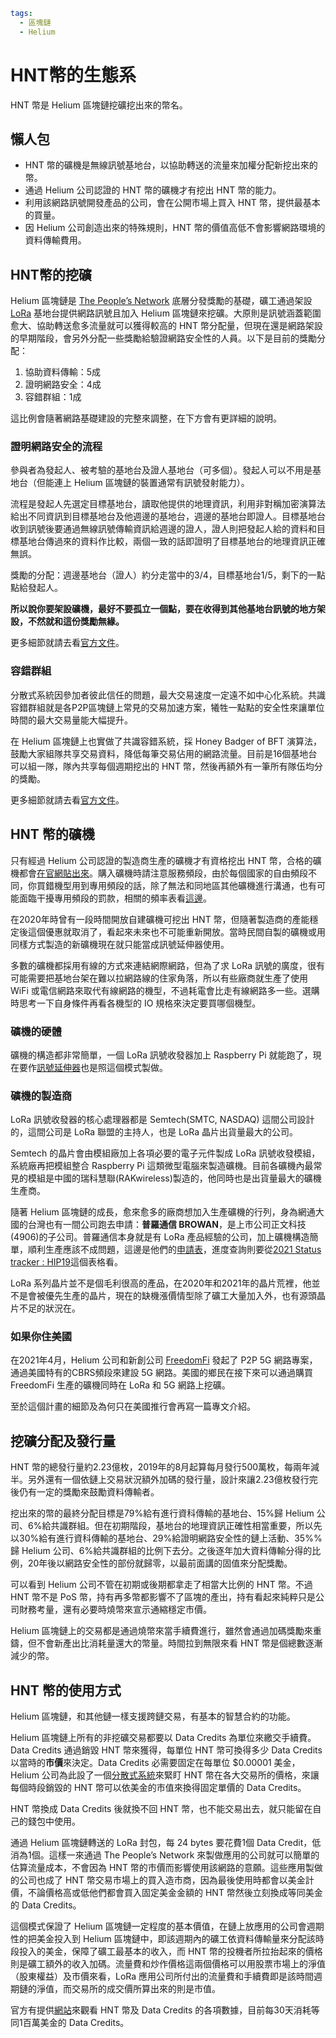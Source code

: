 ```yaml
tags:
  - 區塊鏈
  - Helium
```

# HNT幣的生態系

HNT 幣是 Helium 區塊鏈挖礦挖出來的幣名。

## 懶人包

- HNT 幣的礦機是無線訊號基地台，以協助轉送的流量來加權分配新挖出來的幣。
- 通過 Helium 公司認證的 HNT 幣的礦機才有挖出 HNT 幣的能力。
- 利用該網路訊號開發產品的公司，會在公開市場上買入 HNT 幣，提供最基本的買量。
- 因  Helium 公司創造出來的特殊規則，HNT 幣的價值高低不會影響網路環境的資料傳輸費用。

## HNT幣的挖礦

Helium 區塊鏈是 [The People’s Network](/articles/helium-block-chain.html) 底層分發獎勵的基礎，礦工通過架設 [LoRa](https://zh.wikipedia.org/zh-tw/LoRa) 基地台提供網路訊號且加入 Helium 區塊鏈來挖礦。大原則是訊號涵蓋範圍愈大、協助轉送愈多流量就可以獲得較高的 HNT 幣分配量，但現在還是網路架設的早期階段，會另外分配一些獎勵給驗證網路安全性的人員。以下是目前的獎勵分配：

1. 協助資料傳輸：5成
2. 證明網路安全：4成
3. 容錯群組：1成

這比例會隨著網路基礎建設的完整來調整，在下方會有更詳細的說明。

### 證明網路安全的流程

參與者為發起人、被考驗的基地台及證人基地台（可多個）。發起人可以不用是基地台（但能連上 Helium 區塊鏈的裝置通常有訊號發射能力）。

流程是發起人先選定目標基地台，讀取他提供的地理資訊，利用非對稱加密演算法給出不同資訊到目標基地台及他週邊的基地台，週邊的基地台即證人。目標基地台收到訊號後要通過無線訊號傳輸資訊給週邊的證人，證人則把發起人給的資料和目標基地台傳過來的資料作比較，兩個一致的話即證明了目標基地台的地理資訊正確無誤。

獎勵的分配：週邊基地台（證人）約分走當中的3/4，目標基地台1/5，剩下的一點點給發起人。

**所以說你要架設礦機，最好不要孤立一個點，要在收得到其他基地台訊號的地方架設，不然就和這份獎勵無緣。**

更多細節就請去看[官方文件](https://docs.helium.com/blockchain/proof-of-coverage/)。

### 容錯群組

分散式系統因參加者彼此信任的問題，最大交易速度一定遠不如中心化系統。共識容錯群組就是各P2P區塊鏈上常見的交易加速方案，犧牲一點點的安全性來讓單位時間的最大交易量能大幅提升。

在 Helium 區塊鏈上也實做了共識容錯系統，採 Honey Badger of BFT 演算法，鼓勵大家組隊共享交易資料，降低每筆交易佔用的網路流量。目前是16個基地台可以組一隊，隊內共享每個週期挖出的 HNT 幣，然後再額外有一筆所有隊伍均分的獎勵。

更多細節就請去看[官方文件](https://docs.helium.com/blockchain/consensus-protocol/)。

## HNT 幣的礦機

只有經過 Helium 公司認證的製造商生產的礦機才有資格挖出 HNT 幣，合格的礦機都會[在官網貼出來](https://www.helium.com/mine)。購入礦機時請注意服務頻段，由於每個國家的自由頻段不同，你買錯機型用到專用頻段的話，除了無法和同地區其他礦機進行溝通，也有可能面臨干擾專用頻段的罰款，相關的頻率表看[這邊](https://docs.helium.com/lorawan-on-helium/frequency-plans/)。

在2020年時曾有一段時間開放自建礦機可挖出 HNT 幣，但隨著製造商的產能穩定後這個優惠就取消了，看起來未來也不可能重新開放。當時民間自製的礦機或用同樣方式製造的新礦機現在就只能當成訊號延伸器使用。

多數的礦機都採用有線的方式來連結網際網路，但為了求 LoRa 訊號的廣度，很有可能需要把基地台架在難以拉網路線的住家角落，所以有些廠商就生產了使用 WiFi 或電信網路來取代有線網路的機型，不過耗電會比走有線網路多一些。選購時思考一下自身條件再看各機型的 IO 規格來決定要買哪個機型。

### 礦機的硬體

礦機的構造都非常簡單，一個 LoRa 訊號收發器加上 Raspberry Pi 就能跑了，現在要作[訊號延伸器](https://docs.helium.com/use-the-network/build-a-packet-forwarder/)也是照這個模式製做。

### 礦機的製造商

LoRa 訊號收發器的核心處理器都是 Semtech(SMTC, NASDAQ) 這間公司設計的，這間公司是 LoRa 聯盟的主持人，也是 LoRa 晶片出貨量最大的公司。

Semtech 的晶片會由模組廠加上各項必要的電子元件製成 LoRa 訊號收發模組，系統廠再把模組整合 Raspberry Pi 這類微型電腦來製造礦機。目前各礦機內最常見的模組是中國的瑞科慧聯(RAKwireless)製造的，他同時也是出貨量最大的礦機生產商。

隨著 Helium 區塊鏈的成長，愈來愈多的廠商想加入生產礦機的行列，身為網通大國的台灣也有一間公司跑去申請：**普羅通信 BROWAN**，是上市公司正文科技(4906)的子公司。普羅通信本身就是有 LoRa 產品經驗的公司，加上礦機構造簡單，順利生產應該不成問題，這邊是他們的[申請表](https://github.com/dewi-alliance/hotspot-manufacturers/issues/11)，進度查詢則要從[2021 Status tracker : HIP19](https://docs.google.com/spreadsheets/d/1pOmrMV_oiF0FtR1NOX_pqykKOBsb_QghiNkTlF644DU)這個表格看。

LoRa 系列晶片並不是個毛利很高的產品，在2020年和2021年的晶片荒裡，他並不是會被優先生產的晶片，現在的缺機漲價情型除了礦工大量加入外，也有源頭晶片不足的狀況在。

### 如果你住美國

在2021年4月，Helium 公司和新創公司 [FreedomFi](https://freedomfi.com) 發起了 P2P 5G 網路專案，通過美國特有的CBRS頻段來建設 5G 網路。美國的鄉民在接下來可以通過購買 FreedomFi 生產的礦機同時在 LoRa 和 5G 網路上挖礦。

至於這個計畫的細節及為何只在美國推行會再寫一篇專文介紹。

## 挖礦分配及發行量

HNT 幣的總發行量約2.23億枚，2019年的8月起算每月發行500萬枚，每兩年減半。另外還有一個依鏈上交易狀況額外加碼的發行量，設計來讓2.23億枚發行完後仍有一定的獎勵來鼓勵資料傳輸者。

挖出來的幣的最終分配目標是79%給有進行資科傳輸的基地台、15%歸 Helium 公司、6%給共識群組。但在初期階段，基地台的地理資訊正確性相當重要，所以先以30%給有進行資科傳輸的基地台、29%給證明網路安全性的鏈上活動、35%%歸 Helium 公司、6%給共識群組的比例下去分。之後逐年加大資料傳輸分得的比例，20年後以網路安全性的部份就歸零，以最前面講的固值來分配獎勵。

可以看到 Helium 公司不管在初期或後期都拿走了相當大比例的 HNT 幣。不過 HNT 幣不是 PoS 幣，持有再多幣都影響不了區塊的產出，持有看起來純粹只是公司財務考量，還有必要時燒幣來宣示通縮穩定市價。

Helium 區塊鏈上的交易都是通過燒幣來當手續費進行，雖然會通過加碼獎勵來重鑄，但不會新產出比消耗量還大的幣量。時間拉到無限來看 HNT 幣是個總數逐漸減少的幣。

## HNT 幣的使用方式

Helium 區塊鏈，和其他鏈一樣支援跨鏈交易，有基本的智慧合約的功能。

Helium 區塊鏈上所有的非挖礦交易都要以 Data Credits 為單位來繳交手續費。Data Credits 通過銷毀 HNT 幣來獲得，每單位 HNT 幣可換得多少 Data Credits 以當時的**市價**來決定。Data Credits 必需要固定在每單位 $0.00001 美金，Helium 公司為此設了一個[分散式系統](https://docs.helium.com/blockchain/oracles)來緊盯 HNT 幣在各大交易所的價格，來讓每個時段銷毀的 HNT 幣可以依美金的市值來換得固定單價的 Data Credits。

HNT 幣換成 Data Credits 後就換不回 HNT 幣，也不能交易出去，就只能留在自己的錢包中使用。

通過 Helium 區塊鏈轉送的 LoRa 封包，每 24 bytes 要花費1個 Data Credit，低消為1個。這樣一來通過 The People’s Network 來製做應用的公司就可以簡單的估算流量成本，不會因為 HNT 幣的市價而影響使用該網路的意願。這些應用製做的公司也成了 HNT 幣交易市場上的買入造市商，因為最後使用時都會以美金計價，不論價格高或低他們都會買入固定美金金額的 HNT 幣然後立刻換成等同美金的 Data Credits。

這個模式保證了 Helium 區塊鏈一定程度的基本價值，在鏈上放應用的公司會週期性的把美金投入到 Helium 區塊鏈中，即該週期內的礦工依資料傳輸量來分配該時段投入的美金，保障了礦工最基本的收入，而 HNT 幣的投機者所拉抬起來的價格則是礦工額外的收入加碼。流量費和炒作價格這兩個價格可以用股票市場上的淨值（股東權益）及市價來看，LoRa 應用公司所付出的流量費和手續費即是該時間週期鏈的淨值，而交易所的成交價所算出來的則是市值。

官方有提供[網站](https://explorer.helium.com)來觀看 HNT 幣及 Data Credits 的各項數據，目前每30天消耗等同1百萬美金的 Data Credits。
